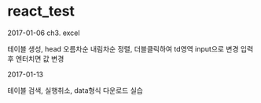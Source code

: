 # react_test
2017-01-06
ch3. excel


테이블 생성, head 오름차순 내림차순 정렬, 더블클릭하여 td영역 input으로 변경 입력후 엔터치면 값 변경

2017-01-13

테이블 검색, 실행취소, data형식 다운로드 실습
